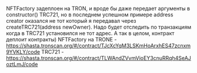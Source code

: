 NFTFactory задеплоен на TRON, и вроде бы даже передает аргументы в constructor() TRC721, но в последнем успешном примере address creator оказался не тот который я передавал через createTRC721(address newOwner). Надо будет отследить по транзакциям когда в TRC721 установился не тот адрес.
А так в целом, контракт деплоит контракты)
NFTFactory на TRONE - https://shasta.tronscan.org/#/contract/TJcXcYqM3LSKmHoArxhES47zcnxm9YVKLY/code
TRC721 - https://shasta.tronscan.org/#/contract/TLWAndZVvmVioEY3cnuRRqh4SeAJoztLmJ/code
